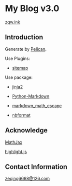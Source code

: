 # My Blog v3.0

[zqw.ink](https://zqw.ink)

## Introduction

Generate by [Pelican](https://getpelican.com/).

Use Plugins:

- [sitemap](https://github.com/pelican-plugins/sitemap)

Use package:

- [jinja2](https://github.com/pallets/jinja/)

- [Python-Markdown](https://python-markdown.github.io/)

- [markdown_math_escape](https://github.com/sgryjp/markdown_math_escape)

- [nbformat](https://github.com/jupyter/nbformat)

## Acknowledge

[MathJax](https://www.mathjax.org/)

[highlight.js](https://highlightjs.org/)

## Contact Information

zeqing6688@126.com
